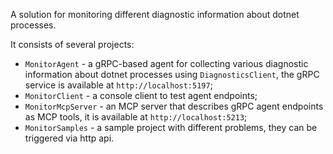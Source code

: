 A solution for monitoring different diagnostic information about dotnet processes.

It consists of several projects:

- `MonitorAgent` - a gRPC-based agent for collecting various diagnostic information about dotnet processes using
  `DiagnosticsClient`, the gRPC service is available at `http://localhost:5197`;
- `MonitorClient` - a console client to test agent endpoints;
- `MonitorMcpServer` - an MCP server that describes gRPC agent endpoints as MCP tools, it is available at
  `http://localhost:5213`;
- `MonitorSamples` - a sample project with different problems, they can be triggered via http api.